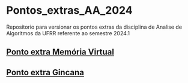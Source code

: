 # Pontos_extras_AA_2024
Repositorio para versionar os pontos extras da disciplina de Analise de Algoritmos da UFRR referente ao semestre 2024.1


## [Ponto extra Memória Virtual]([(https://github.com/Rosialdo/memoria_virtual.git))

## [Ponto extra Gincana]((https://github.com/ed-henrique/analise-de-algoritmos/tree/main/equipe-1))

